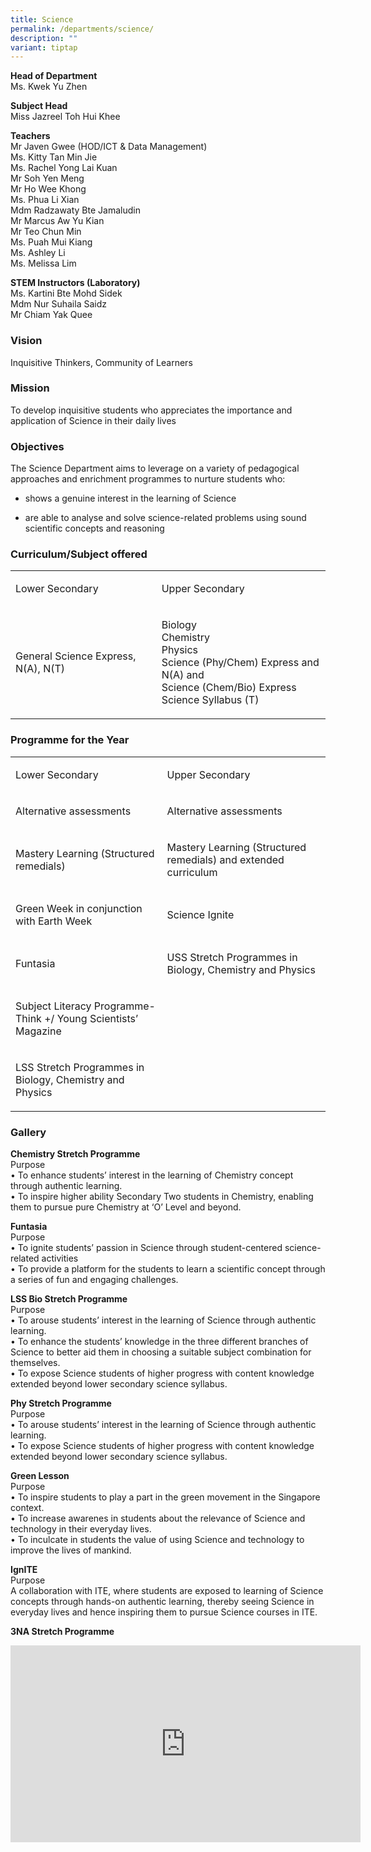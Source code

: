 ```yaml
---
title: Science
permalink: /departments/science/
description: ""
variant: tiptap
---
```

<p><strong>Head of Department</strong>
<br>Ms. Kwek Yu Zhen</p>
<p><strong>Subject Head</strong>
<br>Miss Jazreel Toh Hui Khee</p>
<p><strong>Teachers</strong>
<br>Mr Javen Gwee (HOD/ICT &amp; Data Management)
<br>Ms. Kitty Tan Min Jie
<br>Ms. Rachel Yong Lai Kuan
<br>Mr Soh Yen Meng
<br>Mr Ho Wee Khong
<br>Ms. Phua Li Xian
<br>Mdm Radzawaty Bte Jamaludin
<br>Mr Marcus Aw Yu Kian
<br>Mr Teo Chun Min
<br>Ms. Puah Mui Kiang
<br>Ms. Ashley Li
<br>Ms. Melissa Lim</p>
<p><strong>STEM Instructors (Laboratory)</strong>
<br>Ms. Kartini Bte Mohd Sidek
<br>Mdm Nur Suhaila Saidz
<br>Mr Chiam Yak Quee</p>
<h3>Vision</h3>
<p>Inquisitive Thinkers, Community of Learners</p>
<h3>Mission</h3>
<p>To develop inquisitive students who appreciates the importance and application
of Science in their daily lives</p>
<h3>Objectives</h3>
<p>The Science Department aims to leverage on a variety of pedagogical approaches
and enrichment programmes to nurture students who:</p>
<ul data-tight="true" class="tight">
<li>
<p>shows a genuine interest in the learning of Science</p>
</li>
<li>
<p>are able to analyse and solve science-related problems using sound scientific
concepts and reasoning</p>
</li>
</ul>
<h3>Curriculum/Subject offered</h3>
<table style="minWidth: 50px">
<colgroup>
<col>
<col>
</colgroup>
<tbody>
<tr>
<td rowspan="1" colspan="1">
<p>Lower Secondary</p>
</td>
<td rowspan="1" colspan="1">
<p>Upper Secondary</p>
</td>
</tr>
<tr>
<td rowspan="1" colspan="1">
<p>General Science Express, N(A), N(T)</p>
</td>
<td rowspan="1" colspan="1">
<p>Biology
<br>Chemistry
<br>Physics
<br>Science (Phy/Chem) Express and N(A) and
<br>Science (Chem/Bio) Express
<br>Science Syllabus (T)</p>
</td>
</tr>
</tbody>
</table>
<h3>Programme for the Year</h3>
<table style="minWidth: 50px">
<colgroup>
<col>
<col>
</colgroup>
<tbody>
<tr>
<td rowspan="1" colspan="1">
<p>Lower Secondary</p>
</td>
<td rowspan="1" colspan="1">
<p>Upper Secondary</p>
</td>
</tr>
<tr>
<td rowspan="1" colspan="1">
<p>Alternative assessments</p>
</td>
<td rowspan="1" colspan="1">
<p>Alternative assessments</p>
</td>
</tr>
<tr>
<td rowspan="1" colspan="1">
<p>Mastery Learning (Structured remedials)</p>
</td>
<td rowspan="1" colspan="1">
<p>Mastery Learning (Structured remedials) and extended curriculum</p>
</td>
</tr>
<tr>
<td rowspan="1" colspan="1">
<p>Green Week in conjunction with Earth Week</p>
</td>
<td rowspan="1" colspan="1">
<p>Science Ignite</p>
</td>
</tr>
<tr>
<td rowspan="1" colspan="1">
<p>Funtasia</p>
</td>
<td rowspan="1" colspan="1">
<p>USS Stretch Programmes in Biology, Chemistry and Physics</p>
</td>
</tr>
<tr>
<td rowspan="1" colspan="1">
<p>Subject Literacy Programme-
<br>Think +/ Young Scientists’ Magazine</p>
</td>
<td rowspan="1" colspan="1">
<p></p>
</td>
</tr>
<tr>
<td rowspan="1" colspan="1">
<p>LSS Stretch Programmes in Biology, Chemistry and Physics</p>
</td>
<td rowspan="1" colspan="1">
<p></p>
</td>
</tr>
</tbody>
</table>
<h3>Gallery</h3>
<p><strong>Chemistry Stretch Programme</strong>
<br>Purpose
<br>• To enhance students’ interest in the learning of Chemistry concept through
authentic learning.
<br>• To inspire higher ability Secondary Two students in Chemistry, enabling
them to pursue pure Chemistry at ‘O’ Level and beyond.</p>
<p><strong>Funtasia</strong>
<br>Purpose
<br>• To ignite students’ passion in Science through student-centered science-related
activities
<br>• To provide a platform for the students to learn a scientific concept
through a series of fun and engaging challenges.</p>
<p><strong>LSS Bio Stretch Programme</strong>
<br>Purpose
<br>• To arouse students’ interest in the learning of Science through authentic
learning.
<br>• To enhance the students’ knowledge in the three different branches of
Science to better aid them in choosing a suitable subject combination for
themselves.
<br>• To expose Science students of higher progress with content knowledge
extended beyond lower secondary science syllabus.</p>
<p><strong>Phy Stretch Programme</strong>
<br>Purpose
<br>• To arouse students’ interest in the learning of Science through authentic
learning.
<br>• To expose Science students of higher progress with content knowledge
extended beyond lower secondary science syllabus.</p>
<p><strong>Green Lesson</strong>
<br>Purpose
<br>• To inspire students to play a part in the green movement in the Singapore
context.
<br>• To increase awarenes in students about the relevance of Science and
technology in their everyday lives.
<br>• To inculcate in students the value of using Science and technology to
improve the lives of mankind.</p>
<p><strong>IgnITE</strong>
<br>Purpose
<br>A collaboration with ITE, where students are exposed to learning of Science
concepts through hands-on authentic learning, thereby seeing Science in
everyday lives and hence inspiring them to pursue Science courses in ITE.</p>
<p><strong>3NA Stretch Programme</strong>
</p>
<div class="iframe-wrapper">
<iframe height="315" width="560" allowfullscreen="true" frameborder="0" src="https://www.youtube.com/embed/LQaOEcFwVhA?si=rELM3rW9bURRVGiF"></iframe>
</div>
<p></p>